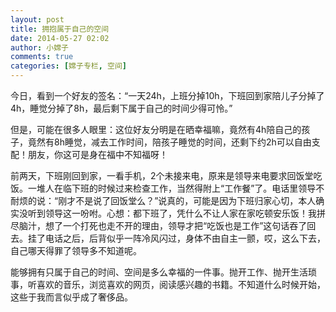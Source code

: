 ```yaml
---
layout: post
title: 拥抱属于自己的空间
date: 2014-05-27 02:02
author: 小嫦子
comments: true
categories: [嫦子专栏, 空间]
---
```

今日，看到一个好友的签名：“一天24h，上班分掉10h，下班回到家陪儿子分掉了4h，睡觉分掉了8h，最后剩下属于自己的时间少得可怜。”

<!--more-->

但是，可能在很多人眼里：这位好友分明是在晒幸福嘛，竟然有4h陪自己的孩子，竟然有8h睡觉，减去工作时间，陪孩子睡觉的时间，还剩下约2h可以自由支配！朋友，你这可是身在福中不知福呀！

前两天，下班刚回到家，一看手机，2个未接来电，原来是领导来电要求回饭堂吃饭。一堆人在临下班的时候过来检查工作，当然得附上“工作餐”了。电话里领导不耐烦的说：“刚才不是说了回饭堂么？”说真的，可能是因为下班归家心切，本人确实没听到领导这一吩咐。心想：都下班了，凭什么不让人家在家吃顿安乐饭！我拼尽脑汁，想了一个打死也走不开的理由，领导才把“吃饭也是工作”这句话吞了回去。挂了电话之后，后背似乎一阵冷风闪过，身体不由自主一颤，哎，这么下去，自己哪天得罪了领导多不知道呢。

能够拥有只属于自己的时间、空间是多么幸福的一件事。抛开工作、抛开生活琐事，听喜欢的音乐，浏览喜欢的网页，阅读感兴趣的书籍。不知道什么时候开始，这些于我而言似乎成了奢侈品。
